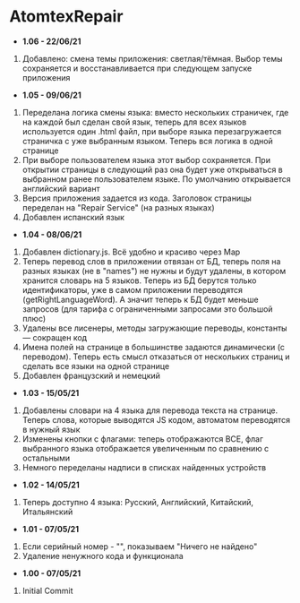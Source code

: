 # AtomtexRepair 

* <b>1.06 - 22/06/21</b>
1. Добавлено: смена темы приложения: светлая/тёмная. Выбор темы сохраняется и восстанавливается при следующем запуске приложения
* <b>1.05 - 09/06/21</b>
1. Переделана логика смены языка: вместо нескольких страничек, где на каждой был сделан свой язык, теперь для всех языков используется один .html файл, при выборе языка перезагружается страничка с уже выбранным языком. Теперь вся логика в одной странице
2. При выборе пользователем языка этот выбор сохраняется. При открытии страницы в следующий раз она будет уже открываться в выбранном ранее пользователем языке. По умолчанию открывается английский вариант
3. Версия приложения задается из кода. Заголовок страницы переделан на "Repair Service" (на разных языках)
4. Добавлен испанский язык
* <b>1.04 - 08/06/21</b>
1. Добавлен dictionary.js. Всё удобно и красиво через Map
2. Теперь перевод слов в приложении отвязан от БД, теперь поля на разных языках (не в "names") не нужны и будут удалены, в котором хранится словарь на 5 языков. Теперь из БД берутся только идентификаторы, уже в самом приложении переводятся (getRightLanguageWord). А значит теперь к БД будет меньше запросов (для тарифа с ограниченными запросами это большой плюс) 
3. Удалены все лисенеры, методы загружающие переводы, константы — сокращен код
4. Имена полей на странице в большинстве задаются динамически (с переводом). Теперь есть смысл отказаться от нескольких страниц и сделать все языки на одной странице
5. Добавлен французский и немецкий
* <b>1.03 - 15/05/21</b>
1. Добавлены словари на 4 языка для перевода текста на странице. Теперь слова, которые выводятся JS кодом, автоматом переводятся в нужный язык
2. Изменены кнопки с флагами: теперь отображаются ВСЕ, флаг выбранного языка отображается увеличенным по сравнению с остальными
3. Немного переделаны надписи в списках найденных устройств
* <b>1.02 - 14/05/21</b>
1. Теперь доступно 4 языка: Русский, Английский, Китайский, Итальянский  
* <b>1.01 - 07/05/21</b>
1. Если серийный номер - "", показываем "Ничего не найдено"
2. Удаление ненужного кода и функционала
* <b>1.00 - 07/05/21</b>
1. Initial Commit
